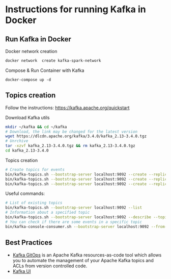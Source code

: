 # Instructions for running Kafka in Docker


## Run Kafka in Docker

Docker network creation
```bash
docker network  create kafka-spark-network
```

Compose & Run Container with Kafka
```
docker-compose up -d
```

## Topics creation

Follow the instructions: https://kafka.apache.org/quickstart

Download Kafka utils
```bash
mkdir ~/kafka && cd ~/kafka
# Download, the link may be changed for the latest version
wget https://dlcdn.apache.org/kafka/3.4.0/kafka_2.13-3.4.0.tgz
# Unrchive
tar -xzvf kafka_2.13-3.4.0.tgz && rm kafka_2.13-3.4.0.tgz
cd kafka_2.13-3.4.0
```
Topics creation
```bash
# Create topics for events
bin/kafka-topics.sh --bootstrap-server localhost:9092 --create --replication-factor 1 --partitions 1 --topic auth_events
bin/kafka-topics.sh --bootstrap-server localhost:9092 --create --replication-factor 1 --partitions 1 --topic listen_events
bin/kafka-topics.sh --bootstrap-server localhost:9092 --create --replication-factor 1 --partitions 1 --topic page_view_events
```
Useful commands:
```bash
# List of existing topics
bin/kafka-topics.sh --bootstrap-server localhost:9092 --list
# Information about a specified topic
bin/kafka-topics.sh --bootstrap-server localhost:9092 --describe --topic listen_events
# You can check if there are some events in a specific topic
bin/kafka-console-consumer.sh --bootstrap-server localhost:9092 --from-beginning --topic listen_events
```

## Best Practices

- [Kafka GitOps](https://github.com/devshawn/kafka-gitops) is an Apache Kafka resources-as-code tool which allows you to automate the management of your Apache Kafka topics and ACLs from version controlled code.
- [Kafka UI](https://docs.kafka-ui.provectus.io/configuration/quick-start)
